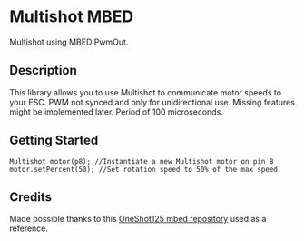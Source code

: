 # Multishot MBED

Multishot using MBED PwmOut.

## Description

This library allows you to use Multishot to communicate motor speeds to your ESC. PWM not synced and only for unidirectional use. Missing features might be implemented later. Period of 100 microseconds.

## Getting Started

```
Multishot motor(p8); //Instantiate a new Multishot motor on pin 8
motor.setPercent(50); //Set rotation speed to 50% of the max speed
```

## Credits

Made possible thanks to this [OneShot125 mbed repository](https://github.com/RoToRx88/OneShot125mbed) used as a reference. 
